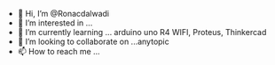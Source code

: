 - 👋 Hi, I’m @Ronacdalwadi
- 👀 I’m interested in ...
- 🌱 I’m currently learning ... arduino uno R4 WIFI, Proteus, Thinkercad
- 💞️ I’m looking to collaborate on ...anytopic
- 📫 How to reach me ... 

<!---
Ronacdalwadi/Ronacdalwadi is a ✨ special ✨ repository because its `README.md` (this file) appears on your GitHub profile.
You can click the Preview link to take a look at your changes.
--->
